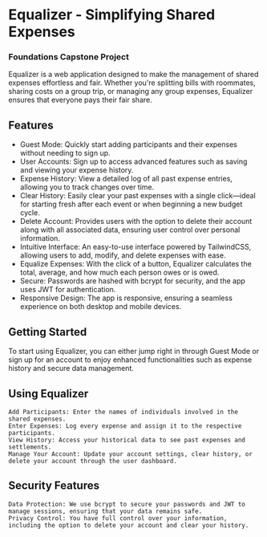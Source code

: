 # Equalizer - Simplifying Shared Expenses

### Foundations Capstone Project

Equalizer is a web application designed to make the management of shared expenses effortless and fair. Whether you're splitting bills with roommates, sharing costs on a group trip, or managing any group expenses, Equalizer ensures that everyone pays their fair share.

## Features

- Guest Mode: Quickly start adding participants and their expenses without needing to sign up.
- User Accounts: Sign up to access advanced features such as saving and viewing your expense history.
- Expense History: View a detailed log of all past expense entries, allowing you to track changes over time.
- Clear History: Easily clear your past expenses with a single click—ideal for starting fresh after each event or when beginning a new budget cycle.
- Delete Account: Provides users with the option to delete their account along with all associated data, ensuring user control over personal information.
- Intuitive Interface: An easy-to-use interface powered by TailwindCSS, allowing users to add, modify, and delete expenses with ease.
- Equalize Expenses: With the click of a button, Equalizer calculates the total, average, and how much each person owes or is owed.
- Secure: Passwords are hashed with bcrypt for security, and the app uses JWT for authentication.
- Responsive Design: The app is responsive, ensuring a seamless experience on both desktop and mobile devices.

## Getting Started

To start using Equalizer, you can either jump right in through Guest Mode or sign up for an account to enjoy enhanced functionalities such as expense history and secure data management.

## Using Equalizer

    Add Participants: Enter the names of individuals involved in the shared expenses.
    Enter Expenses: Log every expense and assign it to the respective participants.
    View History: Access your historical data to see past expenses and settlements.
    Manage Your Account: Update your account settings, clear history, or delete your account through the user dashboard.

## Security Features

    Data Protection: We use bcrypt to secure your passwords and JWT to manage sessions, ensuring that your data remains safe.
    Privacy Control: You have full control over your information, including the option to delete your account and clear your history.
